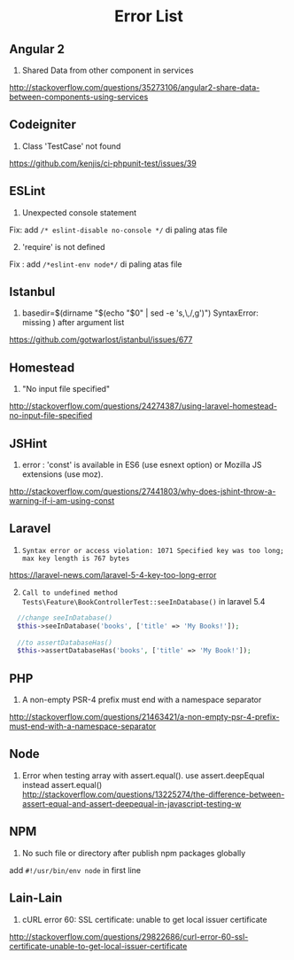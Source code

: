 <h1 align="center">Error List</h1>


## Angular 2
1. Shared Data from other component in services

 http://stackoverflow.com/questions/35273106/angular2-share-data-between-components-using-services
 
## Codeigniter
1. Class 'TestCase' not found
 
 https://github.com/kenjis/ci-phpunit-test/issues/39
 
## ESLint
 1. Unexpected console statement
 
 Fix: add `/* eslint-disable no-console */` di paling atas file
 
 2. 'require' is not defined
 
 Fix : add `/*eslint-env node*/` di paling atas file

## Istanbul 
1. basedir=$(dirname "$(echo "$0" | sed -e 's,\\,/,g')") SyntaxError: missing ) after argument list

 https://github.com/gotwarlost/istanbul/issues/677

## Homestead
 1. "No input file specified"
 
 http://stackoverflow.com/questions/24274387/using-laravel-homestead-no-input-file-specified
 
## JSHint
1. error : 'const' is available in ES6 (use esnext option) or Mozilla JS extensions (use moz).

 http://stackoverflow.com/questions/27441803/why-does-jshint-throw-a-warning-if-i-am-using-const

## Laravel
1. `Syntax error or access violation: 1071 Specified key was too long; max key length is 767 bytes`

 https://laravel-news.com/laravel-5-4-key-too-long-error
 
2. `Call to undefined method Tests\Feature\BookControllerTest::seeInDatabase()` in laravel 5.4
```php
  //change seeInDatabase()
  $this->seeInDatabase('books', ['title' => 'My Books!']);
  
  //to assertDatabaseHas()
  $this->assertDatabaseHas('books', ['title' => 'My Book!']);
```

## PHP
 1. A non-empty PSR-4 prefix must end with a namespace separator
 
 http://stackoverflow.com/questions/21463421/a-non-empty-psr-4-prefix-must-end-with-a-namespace-separator

## Node
1. Error when testing array with assert.equal(). use assert.deepEqual instead assert.equal()
 http://stackoverflow.com/questions/13225274/the-difference-between-assert-equal-and-assert-deepequal-in-javascript-testing-w

## NPM
1. No such file or directory after publish npm packages globally

 add `#!/usr/bin/env node` in first line 


## Lain-Lain

1. cURL error 60: SSL certificate: unable to get local issuer certificate

 http://stackoverflow.com/questions/29822686/curl-error-60-ssl-certificate-unable-to-get-local-issuer-certificate
